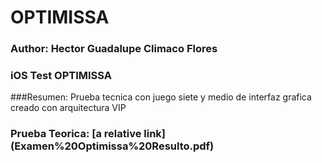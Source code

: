 # OPTIMISSA

### Author: Hector Guadalupe Climaco Flores
### iOS Test OPTIMISSA

###Resumen:
Prueba tecnica con juego siete y medio de interfaz grafica creado con arquitectura VIP

### Prueba Teorica: [a relative link] (Examen%20Optimissa%20Resulto.pdf)
